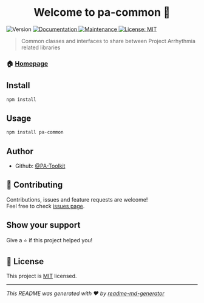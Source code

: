 <h1 align="center">Welcome to pa-common 👋</h1>
<p>
  <img alt="Version" src="https://img.shields.io/badge/version-1.0.0-blue.svg?cacheSeconds=2592000" />
  <a href="https://github.com/PA-Toolkit/pa-common#readme" target="_blank">
    <img alt="Documentation" src="https://img.shields.io/badge/documentation-yes-brightgreen.svg" />
  </a>
  <a href="https://github.com/PA-Toolkit/pa-common/graphs/commit-activity" target="_blank">
    <img alt="Maintenance" src="https://img.shields.io/badge/Maintained%3F-yes-green.svg" />
  </a>
  <a href="https://github.com/PA-Toolkit/pa-common/blob/main/LICENSE" target="_blank">
    <img alt="License: MIT" src="https://img.shields.io/github/license/PA-Toolkit/pa-common" />
  </a>
</p>

> Common classes and interfaces to share between Project Arrhythmia related libraries

### 🏠 [Homepage](https://github.com/PA-Toolkit/pa-common#readme)

## Install

```sh
npm install
```

## Usage

```sh
npm install pa-common
```

## Author

* Github: [@PA-Toolkit](https://github.com/PA-Toolkit)

## 🤝 Contributing

Contributions, issues and feature requests are welcome!<br />Feel free to check [issues page](https://github.com/PA-Toolkit/pa-common/issues). 

## Show your support

Give a ⭐️ if this project helped you!

## 📝 License

This project is [MIT](https://github.com/PA-Toolkit/pa-common/blob/master/LICENSE) licensed.

***
_This README was generated with ❤️ by [readme-md-generator](https://github.com/kefranabg/readme-md-generator)_